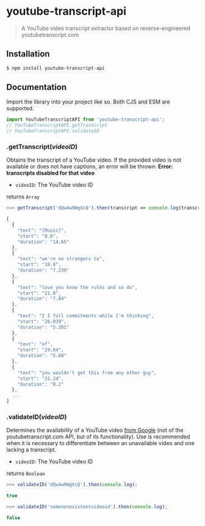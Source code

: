 # youtube-transcript-api
> A YouTube video transcript extractor based on reverse-engineered youtubetranscript.com

## Installation
```sh
$ npm install youtube-transcript-api
```

## Documentation
Import the library into your project like so. Both CJS and ESM are supported.
```js
import YouTubeTranscriptAPI from 'youtube-transcript-api';
// YouTubeTranscriptAPI.getTranscript
// YouTubeTranscriptAPI.validateID
```

### .getTranscript(*videoID*)
Obtains the transcript of a YouTube video. If the provided video is not available or does not have captions, an error will be thrown: **Error: transcripts disabled for that video**
- `videoID`: The YouTube video ID

returns `Array`

```js
>>> getTranscript('dQw4w9WgXcQ').then(transcript => console.log(transcript));

[
  {
    "text": "[Music]",
    "start": "0.0",
    "duration": "14.65"
  },
  {
    "text": "we're no strangers to",
    "start": "18.8",
    "duration": "7.239"
  },
  {
    "text": "love you know the rules and so do",
    "start": "21.8",
    "duration": "7.84"
  },
  {
    "text": "I I full commitments while I'm thinking",
    "start": "26.039",
    "duration": "5.201"
  },
  {
    "text": "of",
    "start": "29.64",
    "duration": "5.88"
  },
  {
    "text": "you wouldn't get this from any other guy",
    "start": "31.24",
    "duration": "8.2"
  },
  ...
]
```

### .validateID(*videoID*)
Determines the availability of a YouTube video <ins>from Google</ins> (not of the youtubetranscript.com API, but of its functionality). Use is recommended when it is necessary to differentiate between an unavailable video and one lacking a transcript.
- `videoID`: The YouTube video ID

returns `Boolean`

```js
>>> validateID('dQw4w9WgXcQ').then(console.log);

true
```
```js
>>> validateID('somenonexistentvideoid').then(console.log);

false
```